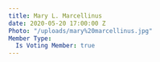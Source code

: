 ```yaml
---
title: Mary L. Marcellinus
date: 2020-05-20 17:00:00 Z
Photo: "/uploads/mary%20marcellinus.jpg"
Member Type:
  Is Voting Member: true
---
```


